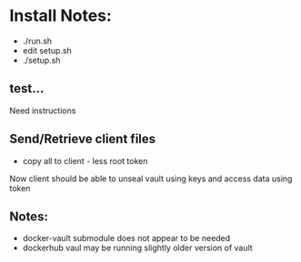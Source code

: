 # Install Notes:

- ./run.sh
- edit setup.sh
- ./setup.sh

## test...
Need instructions

## Send/Retrieve client files
- copy all to client - less root token

Now client should be able to unseal vault using keys 
and access data using token

## Notes:
- docker-vault submodule does not appear to be needed
- dockerhub vaul may be running slightly older version of vault
